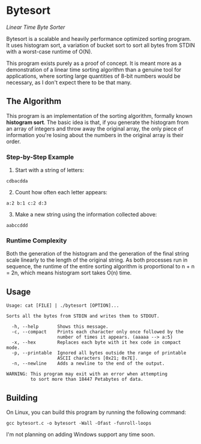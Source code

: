 # Bytesort
*Linear Time Byte Sorter*

Bytesort is a scalable and heavily performance optimized sorting program. It uses histogram sort, a variation of bucket sort to sort all bytes from STDIN with a worst-case runtime of O(N).

This program exists purely as a proof of concept. It is meant more as a demonstration of a linear time sorting algorithm than a genuine tool for applications, where sorting large quantities of 8-bit numbers would be necessary, as I don't expect there to be that many.

## The Algorithm

This program is an implementation of the sorting algorithm, formally known **histogram sort**. The basic idea is that, if you generate the histogram from an array of integers and throw away the original array, the only piece of information you're losing about the numbers in the original array is their order.

### Step-by-Step Example

1. Start with a string of letters:
```
cdbacdda
```

2. Count how often each letter appears:
```
a:2 b:1 c:2 d:3
```

3. Make a new string using the information collected above:
```
aabccddd
```

### Runtime Complexity

Both the generation of the histogram and the generation of the final string scale linearly to the length of the original string. As both processes run in sequence, the runtime of the entire sorting algorithm is proportional to n + n = 2n, which means histogram sort takes O(n) time.

## Usage
```
Usage: cat [FILE] | ./bytesort [OPTION]...

Sorts all the bytes from STDIN and writes them to STDOUT.

  -h, --help       Shows this message.
  -c, --compact    Prints each character only once followed by the
                   number of times it appears. (aaaaa --> a:5)
  -x, --hex        Replaces each byte with it hex code in compact mode.
  -p, --printable  Ignored all bytes outside the range of printable
                   ASCII characters [0x21; 0x7E].
  -n, --newline    Adds a newline to the end of the output.

WARNING: This program may exit with an error when attempting
         to sort more than 18447 Petabytes of data.
```

## Building

On Linux, you can build this program by running the following command:
```
gcc bytesort.c -o bytesort -Wall -Ofast -funroll-loops
```
I'm not planning on adding Windows support any time soon.